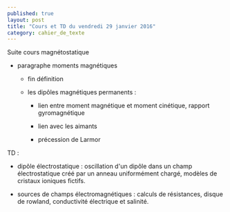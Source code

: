 ```yaml
---
published: true
layout: post
title: "Cours et TD du vendredi 29 janvier 2016"
category: cahier_de_texte
---
```

Suite cours magnétostatique

- paragraphe moments magnétiques

  - fin définition

  - les dipôles magnétiques permanents :

    - lien entre moment magnétique et moment cinétique, rapport gyromagnétique

    - lien avec les aimants

    - précession de Larmor

TD :

- dipôle électrostatique : oscillation d'un dipôle dans un champ électrostatique créé par un anneau uniformément chargé, modèles de cristaux ioniques fictifs.

- sources de champs électromagnétiques : calculs de résistances, disque de rowland, conductivité électrique et salinité.
